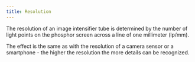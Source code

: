 ```yaml
---
title: Resolution
---
```


The resolution of an image intensifier tube is determined by the number of light points
on the phosphor screen across a line of one millimeter (lp/mm).

The effect is the same as with the resolution of a camera sensor or a smartphone - the higher the resolution the more details can be recognized.